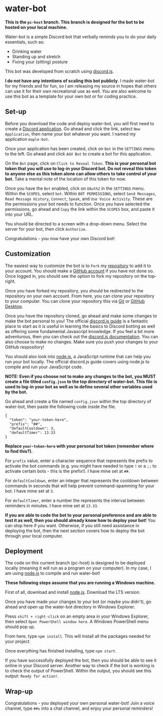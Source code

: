# water-bot

**This is the `pc-host` branch. This branch is designed for the bot to be hosted on your local machine.**

Water-bot is a simple Discord bot that verbally reminds you to do your daily essentials, such as:

- Drinking water
- Standing up and stretch
- Fixing your (sitting) posture

This bot was developed from scratch using [discord.js](https://discord.js.org/#/).

**I do not have any intentions of scaling this bot publicly**. I made water-bot for my friends and for fun, so I am releasing my source in hopes that others can use it for their own recreational use as well. You are also welcome to use this bot as a template for your own bot or for coding practice.

## Set-up

Before you download the code and deploy water-bot, you will first need to create a [Discord application](https://discord.com/developers/applications). Go ahead and click the link, select `New Application`, then name your bot whatever you want. I named my application `maple-bot`.

Once your application has been created, click on `Bot` in the `SETTINGS` menu to the left. Go ahead and click `Add Bot` to create a bot for this application.

On the `Bot` page, click on `Click to Reveal Token`. **This is your personal bot token that you will use to log-in your Discord bot. Do not reveal this token to anyone else as this token alone can allow others to take control of your bot.** Take a mental note of the location of this token for now.

Once you have the `Bot` enabled, click on `OAuth2` in the `SETTINGS` menu. Within the `SCOPES`, select `bot`. Within `BOT PERMISSIONS`, select `Send Messages`, `Read Message History`, `Connect`, `Speak`, and `Use Voice Activity`. These are the permissions your bot needs to function. Once you have selected the permissions, go ahead and `Copy` the link within the `SCOPES` box, and paste it into your URL.

You should be directed to a screen with a drop-down menu. Select the server for your bot, then click `Authorize`.

Congratulations - you now have your own Discord bot!

## Customization

The easiest way to customize the bot is to `Fork` my [repository](https://github.com/blbudima/water-bot) to add it to your account. You should make a [GitHub account](https://github.com/join) if you have not done so. Once logged in, you should see the option to fork my repository on the top-right.

Once you have forked my repository, you should be redirected to the repository on your own account. From here, you can clone your repository to your computer. You can clone your repository this via [Git](https://git-scm.com/docs/git-clone) or [GitHub Desktop](https://desktop.github.com/).

Once you have the repository cloned, go ahead and make some changes to make the bot personal to you! The official [discord.js guide](https://discordjs.guide/) is a fantastic place to start as it is useful in learning the basics to Discord botting as well as offering some fundamental Javascript knowledge. If you feel a bit more adventurous, then you can check out the [discord.js documentation](https://discord.js.org/#/docs/main/stable/general/welcome). You can also choose to make no changes. Make sure you push your changes to your GitHub respository!

You should also look into [node.js](https://nodejs.org/en/), a JavaScript runtime that can help you run your bot locally. The official discord.js guide covers using node.js to compile and run your JavaScript code.

**NOTE: Even if you choose not to make any changes to the bot, you MUST create a file titled `config.json` to the top directory of water-bot. This file is used to log-in your bot as well as to define several other variables used by the bot.**

Go ahead and create a file named `config.json` within the top directory of water-bot, then paste the following code inside the file.

```
{
  "token": "your-token-here",
  "prefix": "##",
  "defaultCooldown": 3,
  "defaultTimer": 13.33
}
```

**Replace `your-token-here` with your personal bot token (remember where to find this?).**

For `prefix` value, enter a character sequence that represents the prefix to activate the bot commands (e.g. you might have needed to type `!` or a `;;` to activate certain bots - this is the prefix!). I have mine set at `##`.

For `defaultCooldown`, enter an integer that represents the cooldown between commands in seconds that will help prevent command-spamming for your bot. I have mine set at `3`.

For `defaultTimer`, enter a number the represents the interval between reminders in minutes. I have mine set at `13.33`.

**If you are able to code the bot to your personal preference and are able to test it as well, then you should already know how to deploy your bot!** You can stop here if you want. Otherwise, if you still need assistance in deploying the bot, then the next section covers how to deploy the bot through your local computer.

## Deployment

The code on this current branch (pc-host) is designed to be deployed locally (meaning it will run as a program on your computer). In my case, I am using [node.js](https://nodejs.org/en/) to compile and run water-bot!

**These following steps assume that you are running a Windows machine.**

First of all, download and install [node.js](https://nodejs.org/en/). Download the LTS version.

Once you have made your changes to your bot (or maybe you didn't), go ahead and open up the water-bot directory in Windows Explorer.

Press `shift + right-click` on an empty area in your Windows Explorer, then select `Open PowerShell window here`. A Windows PowerShell menu should pop up.

From here, type `npm install`. This will install all the packages needed for your project.

Once everything has finished installing, type `npm start`.

If you have successfully deployed the bot, then you should be able to see it online in your Discord server. Another way to check if the bot is working is to check the output of PowerShell. Within the output, you should see this output: `Ready for action!`.

## Wrap-up

Congratulations - you deployed your own personal water-bot! Join a voice channel, type `##s` into a chat channel, and enjoy your personal reminders!
